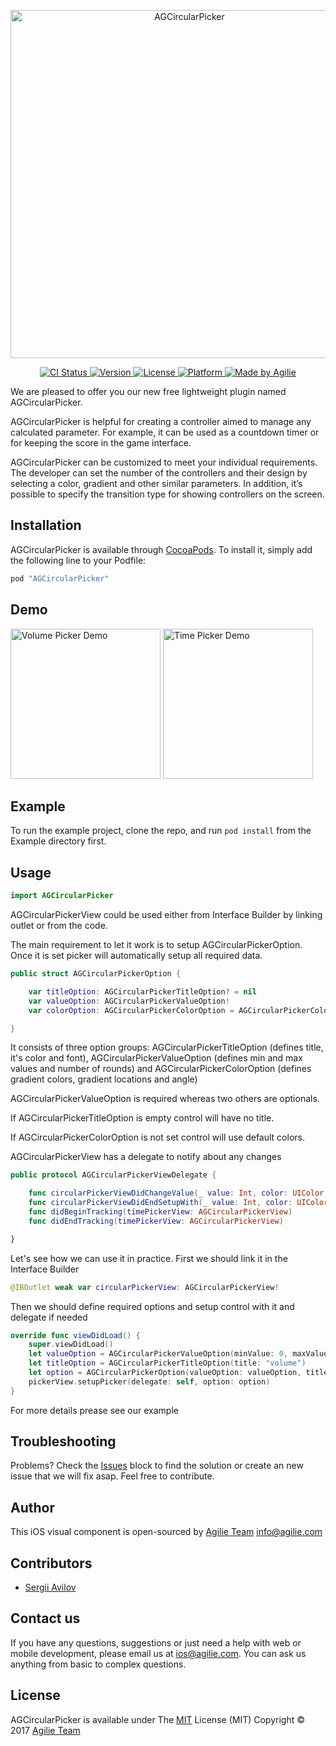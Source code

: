 <p align="center">

<img src="https://user-images.githubusercontent.com/4165054/27869128-a00026e2-61a7-11e7-978f-451bcd304a2b.png" alt="AGCircularPicker" title="AGCircularPicker" width="557"/>
</p>



<p align="center">

<a href="https://travis-ci.org/savilov/AGCircularPicker">
<img src="http://img.shields.io/travis/savilov/AGCircularPicker.svg?style=flat" alt="CI Status">
</a>

<a href="http://cocoapods.org/pods/AGCircularPicker">
<img src="https://img.shields.io/cocoapods/v/AGCircularPicker.svg?style=flat" alt="Version">
</a>

<a href="http://cocoapods.org/pods/AGCircularPicker">
<img src="https://img.shields.io/cocoapods/l/AGCircularPicker.svg?style=flat" alt="License">
</a>

<a href="http://cocoapods.org/pods/AGCircularPicker">
<img src="https://img.shields.io/cocoapods/p/AGCircularPicker.svg?style=flat" alt="Platform">
</a>

<a href="https://www.agilie.com?utm_source=github&utm_medium=referral&utm_campaign=Git_Swift&utm_term=AGCircularPicker">
<img src="https://img.shields.io/badge/Made%20by%20Agilie-*****-green.svg?style=flat" alt="Made by Agilie">
</a>

</p>

We are pleased to offer you our new free lightweight plugin named AGCircularPicker.

AGCircularPicker is helpful for creating a controller aimed to manage any calculated parameter. For example, it can be used as a countdown timer or for keeping the score in the game interface.

AGCircularPicker can be customized to meet your individual requirements. The developer can set the number of the controllers and their design by selecting a color, gradient and other similar parameters. In addition, it’s possible to specify the transition type for showing controllers on the screen.

## Installation

AGCircularPicker is available through [CocoaPods](http://cocoapods.org). To install
it, simply add the following line to your Podfile:

```ruby
pod "AGCircularPicker"
```

## Demo

<img src="https://j.gifs.com/1jJy8m.gif" alt="Volume Picker Demo" width="240"> <img src="https://j.gifs.com/58NDNK.gif" alt="Time Picker Demo" width="240">

## Example

To run the example project, clone the repo, and run `pod install` from the Example directory first.

## Usage

```swift
import AGCircularPicker
```

AGCircularPickerView could be used either from Interface Builder by linking outlet or from the code.

The main requirement to let it work is to setup AGCircularPickerOption. Once it is set picker will automatically setup all required data.

```swift
public struct AGCircularPickerOption {

    var titleOption: AGCircularPickerTitleOption? = nil
    var valueOption: AGCircularPickerValueOption!
    var colorOption: AGCircularPickerColorOption = AGCircularPickerColorOption()

}
```

It consists of three option groups: AGCircularPickerTitleOption (defines title, it's color and font), AGCircularPickerValueOption (defines min and max values and number of rounds) and AGCircularPickerColorOption (defines gradient colors, gradient locations and angle)

AGCircularPickerValueOption is required whereas two others are optionals.

If AGCircularPickerTitleOption is empty control will have no title.

If AGCircularPickerColorOption is not set control will use default colors.

AGCircularPickerView has a delegate to notify about any changes 

```swift
public protocol AGCircularPickerViewDelegate {

    func circularPickerViewDidChangeValue(_ value: Int, color: UIColor, index: Int)
    func circularPickerViewDidEndSetupWith(_ value: Int, color: UIColor, index: Int)
    func didBeginTracking(timePickerView: AGCircularPickerView)
    func didEndTracking(timePickerView: AGCircularPickerView)

}
```

Let's see how we can use it in practice. First we should link it in the Interface Builder

```swift
@IBOutlet weak var circularPickerView: AGCircularPickerView!
```

Then we should define required options and setup control with it and delegate if needed

```swift
override func viewDidLoad() {
    super.viewDidLoad()
    let valueOption = AGCircularPickerValueOption(minValue: 0, maxValue: 100)
    let titleOption = AGCircularPickerTitleOption(title: "volume")
    let option = AGCircularPickerOption(valueOption: valueOption, titleOption: titleOption)
    pickerView.setupPicker(delegate: self, option: option)
}
```

For more details prease see our example

## Troubleshooting
Problems? Check the [Issues](https://github.com/agilie/AGCircularPicker/issues) block
to find the solution or create an new issue that we will fix asap. Feel free to contribute.


## Author
This iOS visual component is open-sourced by [Agilie Team](https://www.agilie.com?utm_source=github&utm_medium=referral&utm_campaign=Git_Swift&utm_term=AGCircularPicker) <info@agilie.com>


## Contributors
- [Sergii Avilov](https://github.com/savilov)


## Contact us
If you have any questions, suggestions or just need a help with web or mobile development, please email us at
<ios@agilie.com>. You can ask us anything from basic to complex questions.

## License

AGCircularPicker is available under
The [MIT](LICENSE.md) License (MIT) Copyright © 2017 [Agilie Team](https://www.agilie.com?utm_source=github&utm_medium=referral&utm_campaign=Git_Swift&utm_term=AGCircularPicker)
